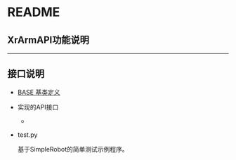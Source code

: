 # README

## XrArmAPI功能说明



---------

 ## 接口说明
 - [BASE 基类定义](F:\GIT仓库\XrArmAPI\doc\base_class.md)
- 实现的API接口
    
    - 
 - test.py

    基于SimpleRobot的简单测试示例程序。